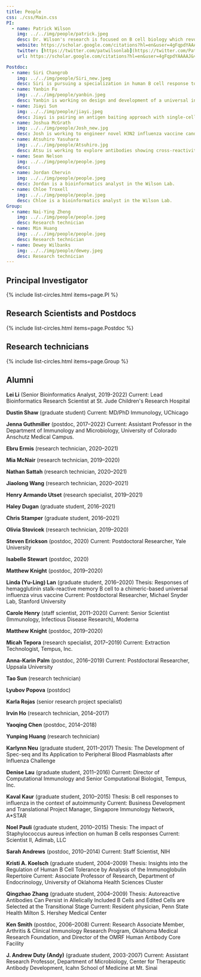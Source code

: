 ```yaml
---
title: People
css: ./css/Main.css
PI:
  - name: Patrick Wilson
    img: ../../img/people/patrick.jpeg
    desc: Dr. Wilson's research is focused on B cell biology which revolves around the specificity of expressed antibody molecules. 
    website: https://scholar.google.com/citations?hl=en&user=4gFqpdYAAAAJ&view_op=list_works
    twitter: [https://twitter.com/patwilsonlab](https://twitter.com/PatWilsonLab1)
    url: https://scholar.google.com/citations?hl=en&user=4gFqpdYAAAAJ&view_op=list_works

Postdoc:
  - name: Siri Changrob
    img: ../../img/people/Siri_new.jpeg
    desc: Siri is pursuing a specialization in human B cell response to infectious diseases, particularly in the context of human coronaviruses and influenza. Her work aims to understand the diversity of B cells and their antibody responses following natural infection and vaccination, with the ultimate goal of advancing vaccine design by identifying how protective antibodies are formed.
  - name: Yanbin Fu
    img: ../../img/people/yanbin.jpeg
    desc: Yanbin is working on design and development of a universal influenza vaccine that could induce broadly neutralizing antibodies directed to the HA stem portion of H3, the more lethal subtype among influenza A subtypes.
  - name: Jiayi Sun
    img: ../../img/people/jiayi.jpeg
    desc: Jiayi is pairing an antigen baiting approach with single-cell RNA-sequencing to dissect antigen-specific B cell populations in pediatric cohorts infected by influenza viruses.
  - name: Joshua McGrath
    img: ../../img/people/Josh_new.jpg
    desc: Josh is working to engineer novel H3N2 influenza vaccine candidates, and is investigating the relationship between mucosal/systemic B cell responses.
  - name: Atsuhiro Yasuhara
    img: ../../img/people/Atsuhiro.jpg
    desc: Atsu is working to explore antibodies showing cross-reactivity against a broad range of coronaviruses, and develop the universal coronavirus vaccine.
  - name: Sean Nelson
    img: ../../img/people/people.jpeg
    desc:      
  - name: Jordan Chervin
    img: ../../img/people/people.jpeg
    desc: Jordan is a bioinformatics analyst in the Wilson Lab.
  - name: Chloe Troxell
    img: ../../img/people/people.jpeg
    desc: Chloe is a bioinformatics analyst in the Wilson Lab.
Group:
  - name: Nai-Ying Zheng
    img: ../../img/people/people.jpeg
    desc: Research technician
  - name: Min Huang
    img: ../../img/people/people.jpeg
    desc: Research technician
  - name: Dewey Wilbanks
    img: ../../img/people/dewey.jpeg
    desc: Research technician
---
```


## Principal Investigator 

{% include list-circles.html items=page.PI %}



## Research Scientists and Postdocs

{% include list-circles.html items=page.Postdoc %}



## Research technicians

{% include list-circles.html items=page.Group %}



## Alumni
**Lei Li** (Senior Bioinformatics Analyst, 2019-2022)
  Current: Lead Bioinformatics Research Scientist at St. Jude Children's Research Hospital

**Dustin Shaw** (graduate student)
  Current: MD/PhD Immunology, UChicago

**Jenna Guthmiller** (postdoc, 2017–2022) 
 Current: Assistant Professor in the Department of Immunology and Microbiology, University of Colorado Anschutz Medical Campus.  

**Ebru Ermis** (research technician, 2020–2021)

**Mia McNair** (research technician, 2019–2020)

**Nathan Sattah** (research technician, 2020–2021)

**Jiaolong Wang** (research technician, 2020–2021)

**Henry Armando Utset** (research specialist, 2019–2021)

**Haley Dugan** (graduate student, 2016–2021)

**Chris Stamper** (graduate student, 2016–2021)

**Olivia Stovicek** (research technician, 2019–2020)

**Steven Erickson** (postdoc, 2020)
 Current: Postdoctoral Researcher, Yale University

**Isabelle Stewart** (postdoc, 2020)

**Matthew Knight** (postdoc, 2019–2020)

**Linda (Yu-Ling) Lan** (graduate student, 2016–2020)
 Thesis: Responses of hemagglutinin stalk-reactive memory B cell to a chimeric-based universal influenza virus vaccine
 Current: Postdoctoral Researcher, Michael Snyder Lab, Stanford University

**Carole Henry** (staff scientist, 2011–2020)
 Current: Senior Scientist (Immunology, Infectious Disease Research), Moderna

**Matthew Knight** (postdoc, 2019–2020)

**Micah Tepora** (research specialist, 2017–2019)
 Current: Extraction Technologist, Tempus, Inc.

**Anna-Karin Palm** (postdoc, 2016–2019)
 Current: Postdoctoral Researcher, Uppsala University

**Tao Sun** (research technician)

**Lyubov Popova** (postdoc)

**Karla Rojas** (senior research project specialist)

**Irvin Ho** (research technician, 2014–2017)

**Yaoqing Chen** (postdoc, 2014–2018)

**Yunping Huang** (research technician)

**Karlynn Neu** (graduate student, 2011–2017)
 Thesis: The Development of Spec-seq and Its Application to Peripheral Blood Plasmablasts after Influenza Challenge

**Denise Lau** (graduate student, 2011–2016)
 Current: Director of Computational Immunology and Senior Computational Biologist, Tempus, Inc.

**Kaval Kaur** (graduate student, 2010–2015)
 Thesis: B cell responses to influenza in the context of autoimmunity
 Current: Business Development and Translational Project Manager, Singapore Immunology Network, A\*STAR

**Noel Pauli** (graduate student, 2010–2015)
 Thesis: The impact of Staphylococcus aureus infection on human B cells responses
 Current: Scientist II, Adimab, LLC

**Sarah Andrews** (postdoc, 2010–2014)
 Current: Staff Scientist, NIH

**Kristi A. Koelsch** (graduate student, 2004–2009)
 Thesis: Insights into the Regulation of Human B Cell Tolerance by Analysis of the Immunoglobulin Repertoire
 Current: Associate Professor of Research, Department of Endocrinology, University of Oklahoma Health Sciences Cluster

**Qingzhao Zhang** (graduate student, 2004–2009)
 Thesis: Autoreactive Antibodies Can Persist in Allelically Included B Cells and Edited Cells are Selected at the Transitional Stage
 Current: Resident physician, Penn State Health Milton S. Hershey Medical Center

**Ken Smith** (postdoc, 2006–2008)
 Current: Research Associate Member, Arthritis & Clinical Immunology Research Program, Oklahoma Medical Research Foundation, and Director of the OMRF Human Antibody Core Facility

**J. Andrew Duty (Andy)** (graduate student, 2003-2007)
 Current: Assistant Research Professor, Department of Microbiology, Center for Therapeutic Antibody Development, Icahn School of Medicine at Mt. Sinai

 
